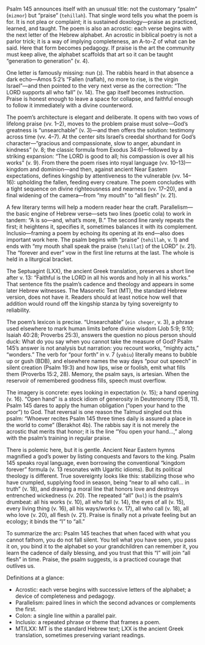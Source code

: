 Psalm 145 announces itself with an unusual title: not the customary “psalm” (`mizmor`) but “praise” (`tehillah`). That single word tells you what the poem is for. It is not plea or complaint; it is sustained doxology—praise as practiced, learned, and taught. The poem is also an acrostic: each verse begins with the next letter of the Hebrew alphabet. An acrostic in biblical poetry is not a parlor trick; it is a way of implying completeness, an A-to-Z of what can be said. Here that form becomes pedagogy. If praise is the art the community must keep alive, the alphabet scaffolds that art so it can be taught “generation to generation” (v. 4).

One letter is famously missing: nun (נ). The rabbis heard in that absence a dark echo—Amos 5:2’s “Fallen (naflah), no more to rise, is the virgin Israel”—and then pointed to the very next verse as the correction: “The LORD supports all who fall” (v. 14). The gap itself becomes instruction. Praise is honest enough to leave a space for collapse, and faithful enough to follow it immediately with a divine counterword.

The poem’s architecture is elegant and deliberate. It opens with two vows of lifelong praise (vv. 1–2), moves to the problem praise must solve—God’s greatness is “unsearchable” (v. 3)—and then offers the solution: testimony across time (vv. 4–7). At the center sits Israel’s creedal shorthand for God’s character—“gracious and compassionate, slow to anger, abundant in kindness” (v. 8; the classic formula from Exodus 34:6)—followed by a striking expansion: “The LORD is good to all; his compassion is over all his works” (v. 9). From there the poem rises into royal language (vv. 10–13)—kingdom and dominion—and then, against ancient Near Eastern expectations, defines kingship by attentiveness to the vulnerable (vv. 14–16): upholding the fallen, feeding every creature. The poem concludes with a tight sequence on divine righteousness and nearness (vv. 17–20), and a final widening of the camera—from “my mouth” to “all flesh” (v. 21).

A few literary terms will help a modern reader hear the craft. Parallelism—the basic engine of Hebrew verse—sets two lines (poetic cola) to work in tandem: “A is so—and, what’s more, B.” The second line rarely repeats the first; it heightens it, specifies it, sometimes balances it with its complement. Inclusio—framing a poem by echoing its opening at its end—also does important work here. The psalm begins with “praise” (`tehillah`, v. 1) and ends with “my mouth shall speak the praise (`tehillat`) of the LORD” (v. 21). The “forever and ever” vow in the first line returns at the last. The whole is held in a liturgical bracket.

The Septuagint (LXX), the ancient Greek translation, preserves a short line after v. 13: “Faithful is the LORD in all his words and holy in all his works.” That sentence fits the psalm’s cadence and theology and appears in some later Hebrew witnesses. The Masoretic Text (MT), the standard Hebrew version, does not have it. Readers should at least notice how well that addition would round off the kingship stanza by tying sovereignty to reliability.

The poem’s lexicon is precise. “Unsearchable” (`ein cheqer`, v. 3), a phrase used elsewhere to mark human limits before divine wisdom (Job 5:9; 9:10; Isaiah 40:28; Proverbs 25:3), answers the question no pious person should duck: What do you say when you cannot take the measure of God? Psalm 145’s answer is not analysis but narration: you recount works, “mighty acts,” “wonders.” The verb for “pour forth” in v. 7 (`yabiu`) literally means to bubble up or gush (BDB), and elsewhere names the way days “pour out speech” in silent creation (Psalm 19:3) and how lips, wise or foolish, emit what fills them (Proverbs 15:2, 28). Memory, the psalm says, is artesian. When the reservoir of remembered goodness fills, speech must overflow.

The imagery is concrete: eyes looking in expectation (v. 15); a hand opening (v. 16). “Open hand” is a stock idiom of generosity in Deuteronomy (15:8, 11). Psalm 145 dares to apply the human obligation (“open your hand to the poor”) to God. That reversal is one reason the Talmud singled out this psalm: “Whoever recites Psalm 145 three times daily is assured a place in the world to come” (Berakhot 4b). The rabbis say it is not merely the acrostic that merits that honor; it is the line “You open your hand…,” along with the psalm’s training in regular praise.

There is polemic here, but it is gentle. Ancient Near Eastern hymns magnified a god’s power by listing conquests and favors to the king. Psalm 145 speaks royal language, even borrowing the conventional “kingdom forever” formula (v. 13 resonates with Ugaritic idioms). But its political theology is different. True sovereignty looks like this: stabilizing those who have crumpled, supplying food in season, being “near to all who call… in truth” (v. 18), and drawing a moral line that honors love and destroys entrenched wickedness (v. 20). The repeated “all” (`kol`) is the psalm’s drumbeat: all his works (v. 10), all who fall (v. 14), the eyes of all (v. 15), every living thing (v. 16), all his ways/works (v. 17), all who call (v. 18), all who love (v. 20), all flesh (v. 21). Praise is finally not a private feeling but an ecology; it binds the “I” to “all.”

To summarize the arc: Psalm 145 teaches that when faced with what you cannot fathom, you do not fall silent. You tell what you have seen, you pass it on, you bind it to the alphabet so your grandchildren can remember it, you learn the cadence of daily blessing, and you trust that this “I” will join “all flesh” in time. Praise, the psalm suggests, is a practiced courage that outlives us.

Definitions at a glance:
- Acrostic: each verse begins with successive letters of the alphabet; a device of completeness and pedagogy.
- Parallelism: paired lines in which the second advances or complements the first.
- Colon: a single line within a parallel pair.
- Inclusio: a repeated phrase or theme that frames a poem.
- MT/LXX: MT is the standard Hebrew text; LXX is the ancient Greek translation, sometimes preserving variant readings.